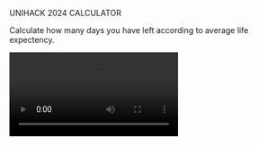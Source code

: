 UNIHACK 2024 CALCULATOR

Calculate how many days you have
left according to average life
expectency.

<video controls autoplay loop>
  <source src="projectDescription.webm" type="video/webm">
  Your browser does not support the video tag.
</video>
